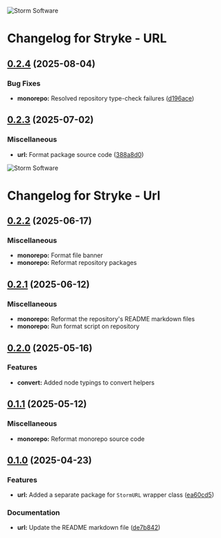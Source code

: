 ![Storm Software](https://public.storm-cdn.com/brand-banner.png)

# Changelog for Stryke - URL

## [0.2.4](https://github.com/storm-software/stryke/releases/tag/url%400.2.4) (2025-08-04)

### Bug Fixes

- **monorepo:** Resolved repository type-check failures
  ([d196ace](https://github.com/storm-software/stryke/commit/d196ace))

## [0.2.3](https://github.com/storm-software/stryke/releases/tag/url%400.2.3) (2025-07-02)

### Miscellaneous

- **url:** Format package source code
  ([388a8d0](https://github.com/storm-software/stryke/commit/388a8d0))

![Storm Software](https://public.storm-cdn.com/brand-banner.png)

# Changelog for Stryke - Url

## [0.2.2](https://github.com/storm-software/stryke/releases/tag/url%400.2.2) (2025-06-17)

### Miscellaneous

- **monorepo:** Format file banner
- **monorepo:** Reformat repository packages

## [0.2.1](https://github.com/storm-software/stryke/releases/tag/url%400.2.1) (2025-06-12)

### Miscellaneous

- **monorepo:** Reformat the repository's README markdown files
- **monorepo:** Run format script on repository

## [0.2.0](https://github.com/storm-software/stryke/releases/tag/url%400.2.0) (2025-05-16)

### Features

- **convert:** Added node typings to convert helpers

## [0.1.1](https://github.com/storm-software/stryke/releases/tag/url%400.1.1) (2025-05-12)

### Miscellaneous

- **monorepo:** Reformat monorepo source code

## [0.1.0](https://github.com/storm-software/stryke/releases/tag/url%400.1.0) (2025-04-23)

### Features

- **url:** Added a separate package for `StormURL` wrapper class
  ([ea60cd5](https://github.com/storm-software/stryke/commit/ea60cd5))

### Documentation

- **url:** Update the README markdown file
  ([de7b842](https://github.com/storm-software/stryke/commit/de7b842))
